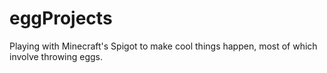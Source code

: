 # eggProjects
Playing with Minecraft's Spigot to make cool things happen, most of which involve throwing eggs.
